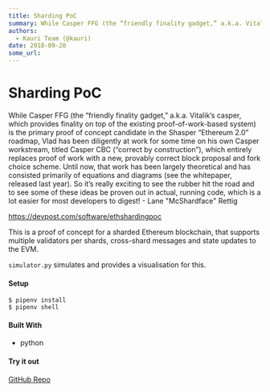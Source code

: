 ```yaml
---
title: Sharding PoC
summary: While Casper FFG (the “friendly finality gadget,” a.k.a. Vitalik’s casper, which provides finality on top of the existing proof-of-work-based system) is the primary proof of concept candidate in the Shasper “Ethereum 2.0” roadmap, Vlad has been diligently at work for some time on his own Casper workstream, titled Casper CBC (“correct by construction”), which entirely replaces proof of work with a new, provably correct block proposal and fork choice scheme. Until now, that work has been largely t
authors:
  - Kauri Team (@kauri)
date: 2018-09-20
some_url: 
---
```


# Sharding PoC


While Casper FFG (the “friendly finality gadget,” a.k.a. Vitalik’s casper, which provides finality on top of the existing proof-of-work-based system) is the primary proof of concept candidate in the Shasper “Ethereum 2.0” roadmap, Vlad has been diligently at work for some time on his own Casper workstream, titled Casper CBC (“correct by construction”), which entirely replaces proof of work with a new, provably correct block proposal and fork choice scheme. Until now, that work has been largely theoretical and has consisted primarily of equations and diagrams (see the whitepaper, released last year). So it’s really exciting to see the rubber hit the road and to see some of these ideas be proven out in actual, running code, which is a lot easier for most developers to digest! - Lane "McShardface" Rettig

https://devpost.com/software/ethshardingpoc

This is a proof of concept for a sharded Ethereum blockchain, that supports multiple validators per shards, cross-shard messages and state updates to the EVM.

`simulator.py` simulates and provides a visualisation for this.

#### Setup
```
$ pipenv install
$ pipenv shell
```

#### Built With

- python

#### Try it out
 [GitHub Repo](https://github.com/smarx/ethshardingpoc)